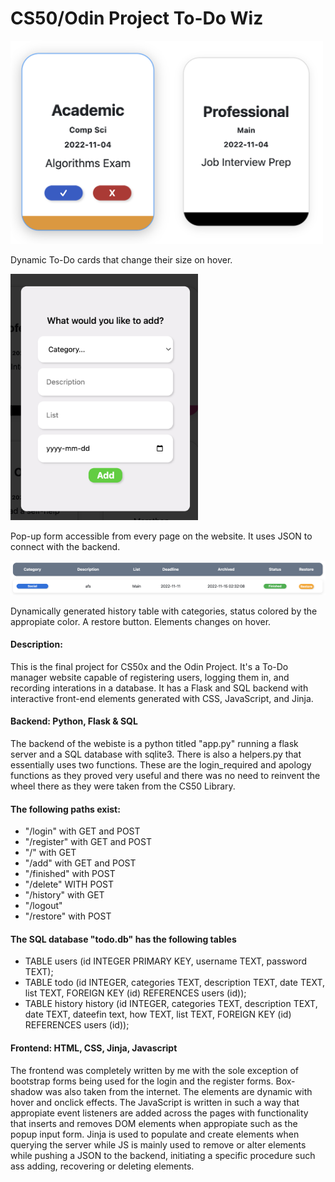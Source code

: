 # CS50/Odin Project To-Do Wiz

<img src="images/to-do.png" alt="drawing" width="500"/>

Dynamic To-Do cards that change their size on hover.

<img src="images/popup.png" alt="drawing" width="300"/>

Pop-up form accessible from every page on the website. It uses JSON to connect with the backend. 

 
<img src="images/history.png" alt="drawing" width="900"/>

Dynamically generated history table with categories, status colored by the appropiate color. A restore button. Elements changes on hover. 



#### **Description:**
This is the final project for CS50x and the Odin Project. It's a To-Do manager website capable of registering users, logging them in, and  recording interations in a database. It has a Flask and SQL backend with interactive front-end elements generated with CSS, JavaScript, and Jinja.


#### **Backend: Python, Flask & SQL**
The backend of the webiste is a python titled "app.py" running a flask server and a SQL database with sqlite3. There is also a helpers.py that essentially uses two functions. These are the login_required and apology functions as they proved very useful and there was no need to reinvent the wheel there as they were taken from the CS50 Library.

#### **The following paths exist:**
- "/login" with GET and POST
- "/register" with GET and POST
- "/" with GET
- "/add" with GET and POST
- "/finished" with POST
- "/delete" WITH POST
- "/history" with GET
- "/logout"
- "/restore" with POST

#### **The SQL database "todo.db" has the following tables**
- TABLE users (id INTEGER PRIMARY KEY, username TEXT, password TEXT);
- TABLE todo (id INTEGER, categories TEXT, description TEXT, date TEXT, list TEXT, FOREIGN KEY (id) REFERENCES users (id));
-  TABLE history history (id INTEGER, categories TEXT, description TEXT, date TEXT, dateefin text, how TEXT, list TEXT, FOREIGN KEY (id) REFERENCES users (id));


#### **Frontend: HTML, CSS, Jinja, Javascript**
The frontend was completely written by me with the sole exception of bootstrap forms being used for the login and the register forms. Box-shadow was also taken from the internet.  The elements are dynamic with hover and onclick effects. The JavaScript is written in such a way that appropiate event listeners are added across the pages with functionality that inserts and removes DOM elements when appropiate such as the popup input form. Jinja is used to populate and create elements when querying the server while JS is mainly used to remove or alter elements while pushing a JSON to the backend, initiating a specific procedure such ass adding, recovering or deleting elements. 


